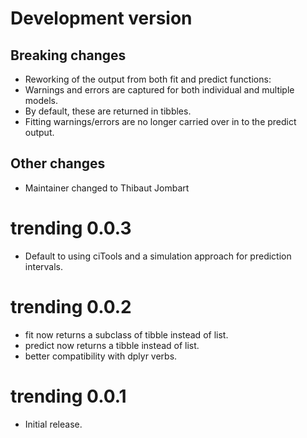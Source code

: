 # Development version

## Breaking changes

* Reworking of the output from both fit and predict functions:
* Warnings and errors are captured for both individual and multiple models.
* By default, these are returned in tibbles.
* Fitting warnings/errors are no longer carried over in to the predict output.

## Other changes

* Maintainer changed to Thibaut Jombart

# trending 0.0.3

* Default to using ciTools and a simulation approach for prediction intervals.

# trending 0.0.2

* fit now returns a subclass of tibble instead of list.
* predict now returns a tibble instead of list.
* better compatibility with dplyr verbs.

# trending 0.0.1

* Initial release.
